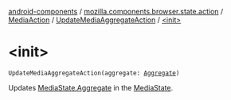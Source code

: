 [android-components](../../../index.md) / [mozilla.components.browser.state.action](../../index.md) / [MediaAction](../index.md) / [UpdateMediaAggregateAction](index.md) / [&lt;init&gt;](./-init-.md)

# &lt;init&gt;

`UpdateMediaAggregateAction(aggregate: `[`Aggregate`](../../../mozilla.components.browser.state.state/-media-state/-aggregate/index.md)`)`

Updates [MediaState.Aggregate](../../../mozilla.components.browser.state.state/-media-state/-aggregate/index.md) in the [MediaState](../../../mozilla.components.browser.state.state/-media-state/index.md).

